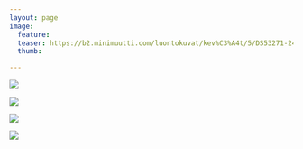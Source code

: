 ```yaml
---
layout: page
image:
  feature:
  teaser: https://b2.minimuutti.com/luontokuvat/kev%C3%A4t/5/DS53271-245px.jpg
  thumb:

---
```


![](https://b2.minimuutti.com/luontokuvat/kev%C3%A4t/5/DS53262-800px.jpg)

![](https://b2.minimuutti.com/luontokuvat/kev%C3%A4t/5/DS53263-800px.jpg)

![](https://b2.minimuutti.com/luontokuvat/kev%C3%A4t/5/DS53264-800px.jpg)

![](https://b2.minimuutti.com/luontokuvat/kev%C3%A4t/5/DS53271-800px.jpg)
